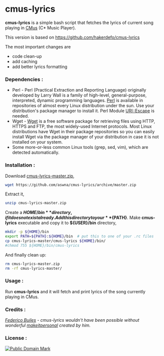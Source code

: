 # cmus-lyrics
**cmus-lyrics** is a simple bash script that fetches the lyrics of current song playing in [CMus] (C* Music Player).

This version is based on https://github.com/hakerdefo/cmus-lyrics

The most important changes are
 - code clean-up
 - add caching
 - add better lyrics formatting

### Dependencies :
- Perl - Perl (Practical Extraction and Reporting Language) originally developed by Larry Wall is a family of high-level, general-purpose, interpreted, dynamic programming languages. [Perl] is available in repositories of almost every Linux distribution under the sun. Use your distribution's package manager to install it. Perl Module [URI::Escape] is needed.
- Wget - [Wget] is a free software package for retrieving files using HTTP, HTTPS and FTP, the most widely-used Internet
protocols. Most Linux distributions have Wget in their package repositories so you can easily install Wget via the package manager of your distribution in case it is not installed on your system.
- Some more-or-less common Linux tools (grep, sed, vim), which are detected automatically.

### Installation :
Download [cmus-lyrics-master.zip],

```sh
wget https://github.com/aswna/cmus-lyrics/archive/master.zip
```

Extract it,

```sh
unzip cmus-lyrics-master.zip
```

Create a **${HOME}/bin** directory, if it does not exist already.
Add this directory to your **${PATH}**.
Make **cmus-lyrics** executable and copy it to **${USER}/bin** directory,

 ```sh
mkdir -p ${HOME}/bin
export PATH=${PATH}:${HOME}/bin  # put this to one of your .rc files
cp cmus-lyrics-master/cmus-lyrics ${HOME}/bin/
#chmod 755 ${HOME}/bin/cmus-lyrics
```

And finally clean up:

```sh
rm cmus-lyrics-master.zip
rm -rf cmus-lyrics-master/
```


### Usage :
Run **cmus-lyrics** and it will fetch and print lyrics of the song currently playing in CMus.


### Credits :
_[Federico Builes] - cmus-lyrics wouldn't have been possible without wonderful [makeitpersonal] created by him._


### License :
[![Public Domain Mark](http://i.creativecommons.org/p/mark/1.0/88x31.png)](http://creativecommons.org/publicdomain/mark/1.0/)  

[perl]:https://www.perl.org
[URI::Escape]:http://search.cpan.org/dist/URI/lib/URI/Escape.pm
[Wget]:https://www.gnu.org/software/wget/
[cmus-lyrics-master.zip]:https://github.com/aswna/cmus-lyrics/archive/master.zip
[CMus]:https://cmus.github.io
[Federico Builes]:https://github.com/febuiles
[makeitpersonal]:https://github.com/febuiles/makeitpersonal
